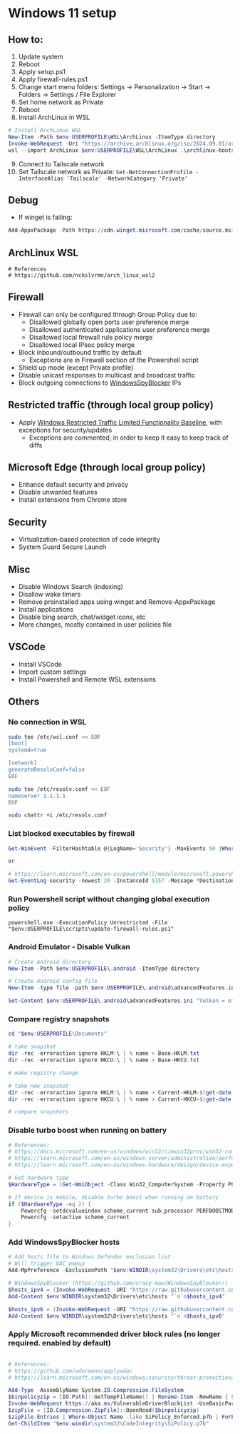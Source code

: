 # Windows 11 setup

## How to:
1. Update system
2. Reboot
3. Apply setup.ps1
4. Apply firewall-rules.ps1
5. Change start menu folders: Settings -> Personalization -> Start -> Folders -> Settings / File Explorer
6. Set home network as Private
7. Reboot
8. Install ArchLinux in WSL
```powershell
# Install ArchLinux WSL
New-Item -Path $env:USERPROFILE\WSL\ArchLinux -ItemType directory
Invoke-WebRequest -Uri "https://archive.archlinux.org/iso/2024.09.01/archlinux-bootstrap-x86_64.tar.zst" -OutFile "archlinux-bootstrap-x86_64.tar.zst"
wsl --import ArchLinux $env:USERPROFILE\WSL\ArchLinux .\archlinux-bootstrap-x86_64.tar.zst
```
9. Connect to Tailscale network
10. Set Tailscale network as Private: ```Set-NetConnectionProfile -InterfaceAlias 'Tailscale' -NetworkCategory 'Private'```

## Debug
- If winget is failing:
```powershell
Add-AppxPackage -Path https://cdn.winget.microsoft.com/cache/source.msix
```

## ArchLinux WSL
```
# References
# https://github.com/nckslvrmn/arch_linux_wsl2
```

## Firewall
- Firewall can only be configured through Group Policy due to:
  - Disallowed globally open ports user preference merge
  - Disallowed authenticated applications user preference merge
  - Disallowed local firewall rule policy merge
  - Disallowed local IPsec policy merge
- Block inbound/outbound traffic by default
  - Exceptions are in Firewall section of the Powershell script
- Shield up mode (except Private profile)
- Disable unicast responses to multicast and broadcast traffic
- Block outgoing connections to [WindowsSpyBlocker](https://raw.githubusercontent.com/crazy-max/WindowsSpyBlocker/master/data/firewall/spy.txt) IPs

## Restricted traffic (through local group policy)
- Apply [Windows Restricted Traffic Limited Functionality Baseline](https://learn.microsoft.com/en-us/windows/privacy/manage-connections-from-windows-operating-system-components-to-microsoft-services), with exceptions for security/updates
  - Exceptions are commented, in order to keep it easy to keep track of diffs

## Microsoft Edge (through local group policy)
- Enhance default security and privacy
- Disable unwanted features
- Install extensions from Chrome store

## Security
- Virtualization-based protection of code integrity
- System Guard Secure Launch

## Misc
- Disable Windows Search (indexing)
- Disallow wake timers
- Remove preinstalled apps using winget and Remove-AppxPackage
- Install applications
- Disable bing search, chat/widget icons, etc
- More changes, mostly contained in user policies file

## VSCode
- Install VSCode
- Import custom settings
- Install Powershell and Remote WSL extensions

## Others

### No connection in WSL
```bash
sudo tee /etc/wsl.conf << EOF
[boot]
systemd=true

[network]
generateResolvConf=false
EOF

sudo tee /etc/resolv.conf << EOF
nameserver 1.1.1.1
EOF

sudo chattr +i /etc/resolv.conf
```

### List blocked executables by firewall
```powershell
Get-WinEvent -FilterHashtable @{LogName='Security'} -MaxEvents 50 |Where-Object -Property Message -Match "Outbound:*" | Select-Object -Unique -ExpandProperty Message

or

# https://learn.microsoft.com/en-us/powershell/module/microsoft.powershell.management/get-eventlog
Get-EventLog security -newest 20 -InstanceId 5157 -Message *Destination* | format-table -wrap
```

### Run Powershell script without changing global execution policy
```
powershell.exe -ExecutionPolicy Unrestricted -File "$env:USERPROFILE\scripts\update-firewall-rules.ps1"
```

### Android Emulator - Disable Vulkan
```powershell
# Create Android directory
New-Item -Path $env:USERPROFILE\.android -ItemType directory

# Create Android config file
New-Item -type file -path $env:USERPROFILE\.android\advancedFeatures.ini -force

Set-Content $env:USERPROFILE\.android\advancedFeatures.ini "Vulkan = off`nGLDirectMem = on"
```

### Compare registry snapshots
```powershell
cd "$env:USERPROFILE\Documents"

# take snapshot
dir -rec -erroraction ignore HKLM:\ | % name > Base-HKLM.txt
dir -rec -erroraction ignore HKCU:\ | % name > Base-HKCU.txt

# make registry change

# take new snapshot
dir -rec -erroraction ignore HKLM:\ | % name > Current-HKLM-$(get-date -f yyyy-MM-dd).txt
dir -rec -erroraction ignore HKCU:\ | % name > Current-HKCU-$(get-date -f yyyy-MM-dd).txt

# compare snapshots
```

### Disable turbo boost when running on battery
```powershell
# References:
# https://docs.microsoft.com/en-us/windows/win32/cimwin32prov/win32-computersystem
# https://learn.microsoft.com/en-us/windows-server/administration/performance-tuning/hardware/power/power-performance-tuning#processor-performance-boost-mode
# https://learn.microsoft.com/en-us/windows-hardware/design/device-experiences/powercfg-command-line-options

# Get hardware type
$HardwareType = (Get-WmiObject -Class Win32_ComputerSystem -Property PCSystemType).PCSystemType

# If device is mobile, disable turbo boost when running on battery
if ($HardwareType -eq 2) {
    Powercfg -setdcvalueindex scheme_current sub_processor PERFBOOSTMODE 0
    Powercfg -setactive scheme_current
}
```

### Add WindowsSpyBlocker hosts
```powershell
# Add hosts file to Windows Defender exclusion list
# Will trigger UAC popup
Add-MpPreference -ExclusionPath "$env:WINDIR\system32\Drivers\etc\hosts"

# WindowsSpyBlocker (https://github.com/crazy-max/WindowsSpyBlocker/)
$hosts_ipv4 = (Invoke-WebRequest -URI "https://raw.githubusercontent.com/crazy-max/WindowsSpyBlocker/master/data/hosts/spy.txt").Content
Add-Content $env:WINDIR\system32\Drivers\etc\hosts "`n`n$hosts_ipv4"

$hosts_ipv6 = (Invoke-WebRequest -URI "https://raw.githubusercontent.com/crazy-max/WindowsSpyBlocker/master/data/hosts/spy_v6.txt").Content
Add-Content $env:WINDIR\system32\Drivers\etc\hosts "`n`n$hosts_ipv6"
```

### Apply Microsoft recommended driver block rules (no longer required. enabled by default)
```powershell

# References:
# https://github.com/wdormann/applywdac
# https://learn.microsoft.com/en-us/windows/security/threat-protection/windows-defender-application-control/microsoft-recommended-driver-block-rules

Add-Type -AssemblyName System.IO.Compression.FileSystem
$binpolicyzip = [IO.Path]::GetTempFileName() | Rename-Item -NewName { $_ -replace 'tmp$', 'zip' } –PassThru
Invoke-WebRequest https://aka.ms/VulnerableDriverBlockList -UseBasicParsing -OutFile $binpolicyzip
$zipFile = [IO.Compression.ZipFile]::OpenRead($binpolicyzip)
$zipFile.Entries | Where-Object Name -like SiPolicy_Enforced.p7b | ForEach-Object { [System.IO.Compression.ZipFileExtensions]::ExtractToFile($_, "$env:windir\system32\CodeIntegrity\SiPolicy.p7b", $true) }
Get-ChildItem "$env:windir\system32\CodeIntegrity\SiPolicy.p7b"
```